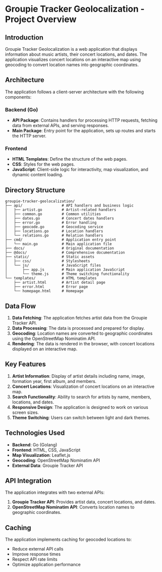 # Groupie Tracker Geolocalization - Project Overview

## Introduction

Groupie Tracker Geolocalization is a web application that displays information about music artists, their concert locations, and dates. The application visualizes concert locations on an interactive map using geocoding to convert location names into geographic coordinates.

## Architecture

The application follows a client-server architecture with the following components:

### Backend (Go)

- **API Package**: Contains handlers for processing HTTP requests, fetching data from external APIs, and serving responses.
- **Main Package**: Entry point for the application, sets up routes and starts the HTTP server.

### Frontend

- **HTML Templates**: Define the structure of the web pages.
- **CSS**: Styles for the web pages.
- **JavaScript**: Client-side logic for interactivity, map visualization, and dynamic content loading.

## Directory Structure

```
groupie-tracker-geolocalization/
├── api/                  # API handlers and business logic
│   ├── artist.go         # Artist-related handlers
│   ├── common.go         # Common utilities
│   ├── dates.go          # Concert dates handlers
│   ├── error.go          # Error handling
│   ├── geocode.go        # Geocoding service
│   ├── locations.go      # Location handlers
│   └── relations.go      # Relation handlers
├── cmd/                  # Application entry point
│   └── main.go           # Main application file
├── docs/                 # Original documentation
├── @docs/                # Comprehensive documentation
├── static/               # Static assets
│   ├── css/              # Stylesheets
│   └── js/               # JavaScript files
│       ├── app.js        # Main application JavaScript
│       └── theme.js      # Theme switching functionality
└── templates/            # HTML templates
    ├── artist.html       # Artist detail page
    ├── error.html        # Error page
    └── homepage.html     # Homepage
```

## Data Flow

1. **Data Fetching**: The application fetches artist data from the Groupie Tracker API.
2. **Data Processing**: The data is processed and prepared for display.
3. **Geocoding**: Location names are converted to geographic coordinates using the OpenStreetMap Nominatim API.
4. **Rendering**: The data is rendered in the browser, with concert locations displayed on an interactive map.

## Key Features

1. **Artist Information**: Display of artist details including name, image, formation year, first album, and members.
2. **Concert Locations**: Visualization of concert locations on an interactive map.
3. **Search Functionality**: Ability to search for artists by name, members, locations, and dates.
4. **Responsive Design**: The application is designed to work on various screen sizes.
5. **Theme Switching**: Users can switch between light and dark themes.

## Technologies Used

- **Backend**: Go (Golang)
- **Frontend**: HTML, CSS, JavaScript
- **Map Visualization**: Leaflet.js
- **Geocoding**: OpenStreetMap Nominatim API
- **External Data**: Groupie Tracker API

## API Integration

The application integrates with two external APIs:

1. **Groupie Tracker API**: Provides artist data, concert locations, and dates.
2. **OpenStreetMap Nominatim API**: Converts location names to geographic coordinates.

## Caching

The application implements caching for geocoded locations to:
- Reduce external API calls
- Improve response times
- Respect API rate limits
- Optimize application performance
